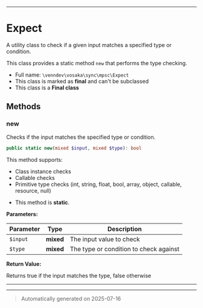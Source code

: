 ***

# Expect

A utility class to check if a given input matches a specified type or condition.

This class provides a static method `new` that performs the type checking.

* Full name: `\venndev\vosaka\sync\mpsc\Expect`
* This class is marked as **final** and can't be subclassed
* This class is a **Final class**




## Methods


### new

Checks if the input matches the specified type or condition.

```php
public static new(mixed $input, mixed $type): bool
```

This method supports:
- Class instance checks
- Callable checks
- Primitive type checks (int, string, float, bool, array, object, callable, resource, null)

* This method is **static**.




**Parameters:**

| Parameter | Type | Description |
|-----------|------|-------------|
| `$input` | **mixed** | The input value to check |
| `$type` | **mixed** | The type or condition to check against |


**Return Value:**

Returns true if the input matches the type, false otherwise




***


***
> Automatically generated on 2025-07-16
